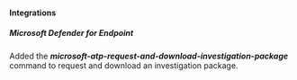
#### Integrations
##### Microsoft Defender for Endpoint
Added the ***microsoft-atp-request-and-download-investigation-package*** command to request and download an investigation package.